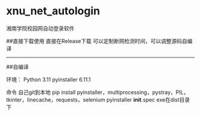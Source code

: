 # xnu_net_autologin
湘南学院校园网自动登录软件

##直接下载使用
直接在Release下载
可以定制断网检测时间，可以调整源码自编译



-----

##自编译

环境：
Python 3.11
pyinstaller 6.11.1


命令
自己git到本地
pip install pyinstaller，multiprocessing，pystray，PIL，tkinter，linecache，requests，selenium
pyinstaller  __init__.spec
exe在dist目录下

